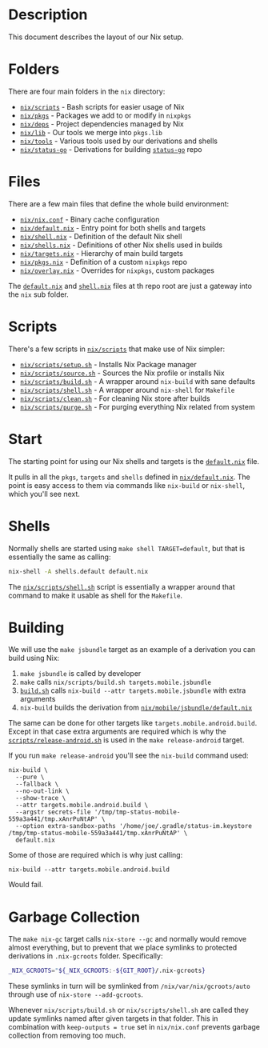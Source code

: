 # Description

This document describes the layout of our Nix setup.

# Folders

There are four main folders in the `nix` directory:

* [`nix/scripts`](./scripts) - Bash scripts for easier usage of Nix
* [`nix/pkgs`](./pkgs) - Packages we add to or modify in `nixpkgs`
* [`nix/deps`](./deps) - Project dependencies managed by Nix
* [`nix/lib`](./lib) - Our tools we merge into `pkgs.lib`
* [`nix/tools`](./tools) - Various tools used by our derivations and shells
* [`nix/status-go`](./status-go) - Derivations for building [`status-go`](https://github.com/status-im/status-go) repo

# Files

There are a few main files that define the whole build environment:

* [`nix/nix.conf`](./nix.conf) - Binary cache configuration
* [`nix/default.nix`](./default.nix) - Entry point for both shells and targets
* [`nix/shell.nix`](./shell.nix) - Definition of the default Nix shell
* [`nix/shells.nix`](./shells.nix) - Definitions of other Nix shells used in builds
* [`nix/targets.nix`](./targets.nix) - Hierarchy of main build targets
* [`nix/pkgs.nix`](./pkgs.nix) - Definition of a custom `nixpkgs` repo
* [`nix/overlay.nix`](./overlay.nix) - Overrides for `nixpkgs`, custom packages

The [`default.nix`](../default.nix) and [`shell.nix`](../shell.nix) files at th repo root are just a gateway into the `nix` sub folder.

# Scripts

There's a few scripts in [`nix/scripts`](./scripts) that make use of Nix simpler:

* [`nix/scripts/setup.sh`](./scripts/setup.sh) - Installs Nix Package manager
* [`nix/scripts/source.sh`](./scripts/source.sh) - Sources the Nix profile or installs Nix
* [`nix/scripts/build.sh`](./scripts/build.sh) - A wrapper around `nix-build` with sane defaults
* [`nix/scripts/shell.sh`](./scripts/shell.sh) - A wrapper around `nix-shell` for `Makefile`
* [`nix/scripts/clean.sh`](./scripts/clean.sh) - For cleaning Nix store after builds
* [`nix/scripts/purge.sh`](./scripts/purge.sh) - For purging everything Nix related from system

# Start

The starting point for using our Nix shells and targets is the [`default.nix`](/default.nix) file.

It pulls in all the `pkgs`, `targets` and `shells` defined in [`nix/default.nix`](/nix/default.nix). The point is easy access to them via commands like `nix-build` or `nix-shell`, which you'll see next.

# Shells

Normally shells are started using `make shell TARGET=default`, but that is essentially the same as calling:
```bash
nix-shell -A shells.default default.nix
```
The [`nix/scripts/shell.sh`](./scripts/shell.sh) script is essentially a wrapper around that command to make it usable as shell for the `Makefile`.

# Building

We will use the `make jsbundle` target as an example of a derivation you can build using Nix:

1. `make jsbundle` is called by developer
2. `make` calls `nix/scripts/build.sh targets.mobile.jsbundle`
3. [`build.sh`](/nix/scripts/build.sh) calls `nix-build --attr targets.mobile.jsbundle` with extra arguments
4. `nix-build` builds the derivation from [`nix/mobile/jsbundle/default.nix`](/nix/mobile/jsbundle/default.nix)

The same can be done for other targets like `targets.mobile.android.build`.
Except in that case extra arguments are required which is why the [`scripts/release-android.sh`](/scripts/release-android.sh) is used in the `make release-android` target.

If you run `make release-android` you'll see the `nix-build` command used:
```
nix-build \
  --pure \
  --fallback \
  --no-out-link \
  --show-trace \
  --attr targets.mobile.android.build \
  --argstr secrets-file '/tmp/tmp-status-mobile-559a3a441/tmp.xAnrPuNtAP' \
  --option extra-sandbox-paths '/home/joe/.gradle/status-im.keystore /tmp/tmp-status-mobile-559a3a441/tmp.xAnrPuNtAP' \
  default.nix
```
Some of those are required which is why just calling:
```
nix-build --attr targets.mobile.android.build
```
Would fail.

# Garbage Collection

The `make nix-gc` target calls `nix-store --gc` and normally would remove almost everything, but to prevent that we place symlinks to protected derivations in `.nix-gcroots` folder. Specifically:
```sh
_NIX_GCROOTS="${_NIX_GCROOTS:-${GIT_ROOT}/.nix-gcroots}
```
These symlinks in turn will be symlinked from  `/nix/var/nix/gcroots/auto` through use of `nix-store --add-gcroots`.

Whenever `nix/scripts/build.sh` or `nix/scripts/shell.sh` are called they update symlinks named after given targets in that folder. This in combination with `keep-outputs = true` set in `nix/nix.conf` prevents garbage collection from removing too much.
